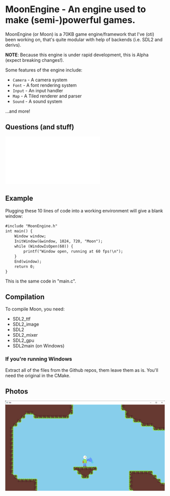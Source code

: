 # MoonEngine - An engine used to make (semi-)powerful games.
MoonEngine (or Moon) is a 70KB game engine/framework that I've (oti) been working on, that's quite modular with help of backends (i.e. SDL2 and derivs).

**NOTE**: Because this engine is under rapid development, this is Alpha (expect breaking changes!).

Some features of the engine include:

- `Camera` - A camera system
- `Font` - A font rendering system
- `Input` - An input handler
- `Map` - A Tiled renderer and parser
- `Sound` - A sound system

...and more!

## Questions (and stuff)

![Go here!](FAQ.md)

## Example
Plugging these 10 lines of code into a working environment will give a blank window:
```
#include "MoonEngine.h"
int main() {
	Window window;
	InitWindow(&window, 1024, 720, "Moon");
	while (WindowIsOpen(60)) {
		printf("Window open, running at 60 fps!\n");
	}
	End(window);
	return 0;
}
```

This is the same code in "main.c".

## Compilation
To compile Moon, you need:

- SDL2_ttf
- SDL2_image
- SDL2
- SDL2_mixer
- SDL2_gpu
- SDL2main (on Windows)

### If you're running Windows
Extract all of the files from the Github repos, them leave them as is. You'll need the original in the CMake.

## Photos
![Photo of Blit, my game](Blit.png)